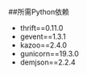 ##所需Python依赖
-  thrift==0.11.0
-  gevent==1.3.1
-  kazoo==2.4.0
-  gunicorn==19.3.0
-  demjson==2.2.4
